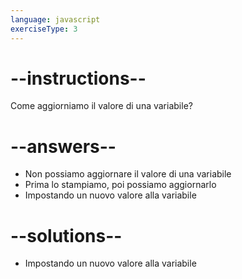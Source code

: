 ```yaml
---
language: javascript
exerciseType: 3
---
```


# --instructions--

Come aggiorniamo il valore di una variabile?

# --answers--

- Non possiamo aggiornare il valore di una variabile
- Prima lo stampiamo, poi possiamo aggiornarlo
- Impostando un nuovo valore alla variabile

# --solutions--

- Impostando un nuovo valore alla variabile
